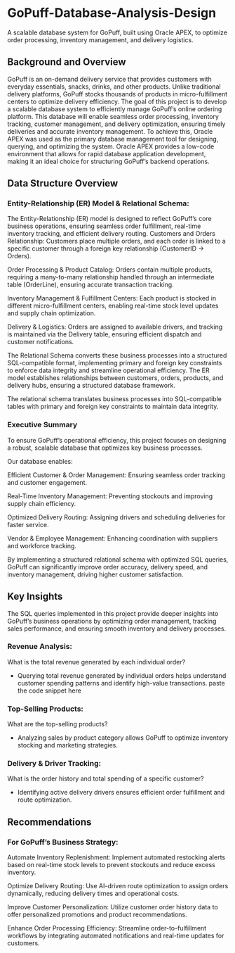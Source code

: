 # GoPuff-Database-Analysis-Design
A scalable database system for GoPuff, built using Oracle APEX, to optimize order processing, inventory management, and delivery logistics.

## Background and Overview
GoPuff is an on-demand delivery service that provides customers with everyday essentials, snacks, drinks, and other products. Unlike traditional delivery platforms, GoPuff stocks thousands of products in micro-fulfillment centers to optimize delivery efficiency.
The goal of this project is to develop a scalable database system to efficiently manage GoPuff’s online ordering platform. This database will enable seamless order processing, inventory tracking, customer management, and delivery optimization, ensuring timely deliveries and accurate inventory management.
To achieve this, Oracle APEX was used as the primary database management tool for designing, querying, and optimizing the system. Oracle APEX provides a low-code environment that allows for rapid database application development, making it an ideal choice for structuring GoPuff’s backend operations.

## Data Structure Overview
### Entity-Relationship (ER) Model & Relational Schema:
The Entity-Relationship (ER) model is designed to reflect GoPuff’s core business operations, ensuring seamless order fulfillment, real-time inventory tracking, and efficient delivery routing.
Customers and Orders Relationship: Customers place multiple orders, and each order is linked to a specific customer through a foreign key relationship (CustomerID → Orders).

Order Processing & Product Catalog: Orders contain multiple products, requiring a many-to-many relationship handled through an intermediate table (OrderLine), ensuring accurate transaction tracking.

Inventory Management & Fulfillment Centers: Each product is stocked in different micro-fulfillment centers, enabling real-time stock level updates and supply chain optimization.

Delivery & Logistics: Orders are assigned to available drivers, and tracking is maintained via the Delivery table, ensuring efficient dispatch and customer notifications.

The Relational Schema converts these business processes into a structured SQL-compatible format, implementing primary and foreign key constraints to enforce data integrity and streamline operational efficiency.
The ER model establishes relationships between customers, orders, products, and delivery hubs, ensuring a structured database framework.

The relational schema translates business processes into SQL-compatible tables with primary and foreign key constraints to maintain data integrity.

### Executive Summary
To ensure GoPuff’s operational efficiency, this project focuses on designing a robust, scalable database that optimizes key business processes.

Our database enables:

Efficient Customer & Order Management: Ensuring seamless order tracking and customer engagement.

Real-Time Inventory Management: Preventing stockouts and improving supply chain efficiency.

Optimized Delivery Routing: Assigning drivers and scheduling deliveries for faster service.

Vendor & Employee Management: Enhancing coordination with suppliers and workforce tracking.

By implementing a structured relational schema with optimized SQL queries, GoPuff can significantly improve order accuracy, delivery speed, and inventory management, driving higher customer satisfaction.

## Key Insights
The SQL queries implemented in this project provide deeper insights into GoPuff’s business operations by optimizing order management, tracking sales performance, and ensuring smooth inventory and delivery processes.

### Revenue Analysis:
What is the total revenue generated by each individual order?
- Querying total revenue generated by individual orders helps understand customer spending patterns and identify high-value transactions.
  paste the code snippet here

### Top-Selling Products:
What are the top-selling products?
- Analyzing sales by product category allows GoPuff to optimize inventory stocking and marketing strategies.

### Delivery & Driver Tracking:
What is the order history and total spending of a specific customer?
- Identifying active delivery drivers ensures efficient order fulfillment and route optimization.

## Recommendations
### For GoPuff’s Business Strategy:
Automate Inventory Replenishment: Implement automated restocking alerts based on real-time stock levels to prevent stockouts and reduce excess inventory.

Optimize Delivery Routing: Use AI-driven route optimization to assign orders dynamically, reducing delivery times and operational costs.

Improve Customer Personalization: Utilize customer order history data to offer personalized promotions and product recommendations.

Enhance Order Processing Efficiency: Streamline order-to-fulfillment workflows by integrating automated notifications and real-time updates for customers.
